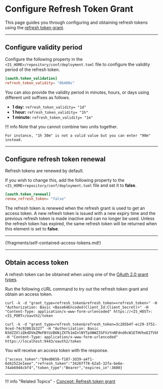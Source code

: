 # Configure Refresh Token Grant

This page guides you through configuring and obtaining refresh tokens using the [refresh token grant](../../../references/concepts/authorization/refresh-token-grant).

----

## Configure validity period

Configure the following property in the `<IS_HOME>/repository/conf/deployment.toml` file to configure the validity period of the refresh token.

``` toml
[oauth.token_validation]
refresh_token_validity= "86400s"
```

You can also provide the validity period in minutes, hours, or days using different unit suffixes as follows.

- **1 day:** `refresh_token_validity= "1d"`
- **1 hour:** `refresh_token_validity= "1h"`
- **1 minute:** `refresh_token_validity= "1m"`


!!! info
    Note that you cannot combine two units together. 

    For instance, "1h 30m" is not a valid value but you can enter "90m" instead.

----

## Configure refresh token renewal 

Refresh tokens are renewed by default. 

If you wish to change this, add the following property to the `<IS_HOME>repository/conf/deployment.toml` file and set it to **false**. 

``` toml
[oauth.token_renewal]
renew_refresh_token= "false"
```

The refresh token is renewed when the refresh grant is used to get an access token. A new refresh token is issued with a new expiry time and the previous refresh token is made inactive and can no longer be used. Unless the refresh token has expired, the same refresh token will be returned when this element is set to **false**.

-----


{!fragments/self-contained-access-tokens.md!}

----

## Obtain access token 

A refresh token can be obtained when using one of the [OAuth 2.0 grant types](oauth-grant-types.md). 

Run the following cURL command to try out the refresh token grant and obtain an access token.

``` tab="Request Format"
curl -k -d "grant_type=refresh_token&refresh_token=<refresh_token>" -H "Authorization: Basic <Base64Encoded(Client_Id:Client_Secret)>" -H "Content-Type: application/x-www-form-urlencoded" https://<IS_HOST>:<IS_PORT>/oauth2/token
```

``` tab="Sample Request"
curl -k -d "grant_type=refresh_token&refresh_token=3c285b4f-ec29-3751-9ced-74c92061b327" -H "Authorization: Basic N3dZZXliQkdDVmZMeFBtUzB6NjZXTk1mZnlNYTpXWWZ3SFVzYnNFdnd0cW1ETHVheEZfVkNRSndh" -H "Content-Type: application/x-www-form-urlencoded" https://localhost:9443/oauth2/token
```

You will receive an access token with the response.

``` 
{"access_token":"b9ed0658-f187-3d39-a4f1-6d42522e1eee","refresh_token":"3426ff78-62a5-32fa-be6e-74ab69d4cbf4","token_type":"Bearer","expires_in":3600}
```

----

!!! info "Related Topics"
    - [Concept: Refresh token grant](../../../references/concepts/authorization/refresh-token-grant)
    